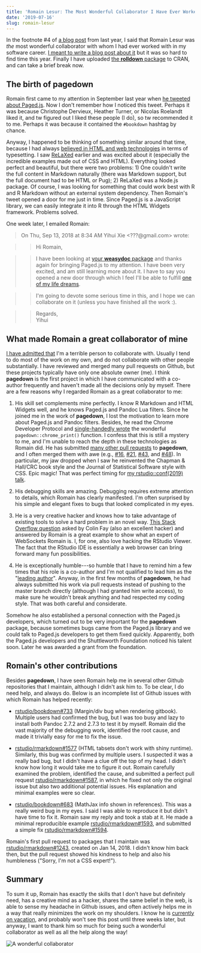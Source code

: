 ```yaml
---
title: 'Romain Lesur: The Most Wonderful Collaborator I Have Ever Worked With'
date: '2019-07-16'
slug: romain-lesur
---
```


In the footnote #4 of [a blog post](/en/2018/11/dependency-winner/) from last year, I said that Romain Lesur was *the* most wonderful collaborator with whom I had ever worked with in my software career. [I meant to write a blog post about it](https://tw.com/jozefhajnala/status/1089607705289990144) but it was so hard to find time this year. Finally I have uploaded [the **rolldown** package](https://github.com/yihui/rolldown) to CRAN, and can take a brief break now.

## The birth of pagedown

Romain first came to my attention in September last year when [he tweeted about Paged.js](https://tw.com/RLesur/status/1037126641846312967). Now I don't remember how I noticed this tweet. Perhaps it was because Christophe Dervieux, Heather Turner, or Nicolas Roelandt liked it, and tw figured out I liked these people (I do), so tw recommended it to me. Perhaps it was because it contained the `#bookdown` hashtag by chance.

Anyway, I happened to be thinking of something similar around that time, because I had always [believed in HTML and web technologies](/en/2018/07/in-html-i-trust/) in terms of typesetting. I saw [ReLaXed](https://github.com/RelaxedJS/ReLaXed) earlier and was excited about it (especially the incredible examples made out of CSS and HTML). Everything looked perfect and beautiful, but there were two problems: 1) One couldn't write the full content in Markdown naturally (there was Markdown support, but the full document had to be HTML or Pug); 2) ReLaXed was a Node.js package. Of course, I was looking for something that could work best with R and R Markdown without an external system dependency. Then Romain's tweet opened a door for me just in time. Since Paged.js is a JavaScript library, we can easily integrate it into R through the HTML Widgets framework. Problems solved.

One week later, I emailed Romain:

> On Thu, Sep 13, 2018 at 8:34 AM Yihui Xie \<???@gmail.com> wrote:

> > Hi Romain,

> > I have been looking at [your **weasydoc** package](https://github.com/RLesur/weasydoc) and thanks again for bringing Paged.js to my attention. I have been very excited, and am still learning more about it. I have to say you opened a new door through which I feel I'll be able to fulfill [one of my life dreams](/en/2018/07/in-html-i-trust/).

> > I'm going to devote some serious time in this, and I hope we can collaborate on it (unless you have finished all the work :).

> > Regards,  
Yihui

## What made Romain a great collaborator of mine

[I have admitted that](/en/2018/02/career-crisis/) I'm a terrible person to collaborate with. Usually I tend to do most of the work on my own, and do not collaborate with other people substantially. I have reviewed and merged many pull requests on Github, but these projects typically have only one absolute owner (me). I think **pagedown** is the first project in which I have communicated with a co-author frequently and haven't made all the decisions only by myself. There are a few reasons why I regarded Romain as a great collaborator to me:

1. His skill set complements mine perfectly. I know R Markdown and HTML Widgets well, and he knows Paged.js and Pandoc Lua filters. Since he joined me in the work of **pagedown**, I lost the motivation to learn more about Paged.js and Pandoc filters. Besides, he read the Chrome Developer Protocol and [single-handedly wrote](https://github.com/rstudio/pagedown/pull/30) the wonderful `pagedown::chrome_print()` function. I confess that this is still a mystery to me, and I'm unable to reach the depth in these technologies as Romain did. He has submitted [many other pull requests](https://github.com/rstudio/pagedown/pulls?q=is%3Apr+author%3ARLesur) to **pagedown**, and I often merged them with awe (e.g., [#16](https://github.com/rstudio/pagedown/pull/16), [#21](https://github.com/rstudio/pagedown/pull/21), [#43](https://github.com/rstudio/pagedown/pull/43), and [#48](https://github.com/rstudio/pagedown/pull/48)). In particular, my jaw dropped when I saw he reinvented the Chapman & Hall/CRC book style and the Journal of Statistical Software style with CSS. Epic magic! That was perfect timing for [my rstudio::conf(2019) talk](https://resources.rstudio.com/rstudio-conf-2019/pagedown-creating-beautiful-pdfs-with-r-markdown-and-css).

1. His debugging skills are amazing. Debugging requires extreme attention to details, which Romain has clearly manifested. I'm often surprised by his simple and elegant fixes to bugs that looked complicated in my eyes.

1. He is a very creative hacker and knows how to take advantage of existing tools to solve a hard problem in an novel way. [This Stack Overflow question](https://stackoverflow.com/q/50946083/559676) asked by Colin Fay (also an excellent hacker) and answered by Romain is a great example to show what an expert of WebSockets Romain is. I, for one, also love hacking the RStudio Viewer. The fact that the RStudio IDE is essentially a web browser can bring forward many fun possibilities.

1. He is exceptionally humble---so humble that I have to remind him a few times that his role is a co-author and I'm not qualified to lead him as the "[leading author](https://tw.com/xieyihui/status/1110978126618771458)". Anyway, in the first few months of **pagedown**, he had always submitted his work via pull requests instead of pushing to the master branch directly (although I had granted him write access), to make sure he wouldn't break anything and had respected my coding style. That was both careful and considerate.

Somehow he also established a personal connection with the Paged.js developers, which turned out to be very important for the **pagedown** package, because sometimes bugs came from the Paged.js library and we could talk to Paged.js developers to get them fixed quickly. Apparently, both the Paged.js developers and the Shuttleworth Foundation noticed his talent soon. Later he was awarded a grant from the foundation.

## Romain's other contributions

Besides **pagedown**, I have seen Romain help me in several other Github repositories that I maintain, although I didn't ask him to. To be clear, I do need help, and always do. Below is an incomplete list of Github issues with which Romain has helped recently:

- [rstudio/bookdown#733](https://github.com/rstudio/bookdown/issues/733) (Margin/div bug when rendering gitbook). Multiple users had confirmed the bug, but I was too busy and lazy to install both Pandoc 2.7.2 and 2.7.3 to test it by myself. Romain did the vast majority of the debugging work, identified the root cause, and made it trivially easy for me to fix the issue.

- [rstudio/rmarkdown#1577](https://github.com/rstudio/rmarkdown/issues/1577) (HTML tabsets don't work with shiny runtime). Similarly, this bug was confirmed by multiple users. I suspected it was a really bad bug, but I didn't have a clue off the top of my head. I didn't know how long it would take me to figure it out. Romain carefully examined the problem, identified the cause, and submitted a perfect pull request [rstudio/rmarkdown#1587](https://github.com/rstudio/rmarkdown/pull/1587), in which he fixed not only the original issue but also two additional potential issues. His explanation and minimal examples were so clear.

- [rstudio/bookdown#683](https://github.com/rstudio/bookdown/issues/683) (MathJax info shown in references). This was a really weird bug in my eyes. I said I was able to reproduce it but didn't have time to fix it. Romain saw my reply and took a stab at it. He made a minimal reproducible example [rstudio/rmarkdown#1593](https://github.com/rstudio/rmarkdown/issues/1593), and submitted a simple fix [rstudio/rmarkdown#1594](https://github.com/rstudio/rmarkdown/pull/1594).

Romain's first pull request to packages that I maintain was [rstudio/rmarkdown#1243](https://github.com/rstudio/rmarkdown/pull/1243), created on Jan 14, 2018. I didn't know him back then, but the pull request showed his kindness to help and also his humbleness ("Sorry, I'm not a CSS expert!").

## Summary

To sum it up, Romain has exactly the skills that I don't have but definitely need, has a creative mind as a hacker, shares the same belief in the web, is able to sense my headache in Github issues, and often actively helps me in a way that really minimizes the work on my shoulders. I know he is [currently on vacation](https://github.com/rstudio/pagedown/issues/120#issuecomment-511243498), and probably won't see this post until three weeks later, but anyway, I want to thank him so much for being such a wonderful collaborator as well as all the help along the way!

![A wonderful collaborator](https://slides.yihui.org/gif/duiyou-4.gif)

